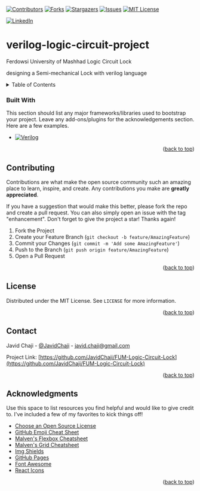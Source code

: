 <!-- Improved compatibility of back to top link: See: https://github.com/othneildrew/Best-README-Template/pull/73 -->
<a name="readme-top"></a>
<!--
*** Thanks for checking out the Best-README-Template. If you have a suggestion
*** that would make this better, please fork the repo and create a pull request
*** or simply open an issue with the tag "enhancement".
*** Don't forget to give the project a star!
*** Thanks again! Now go create something AMAZING! :D
-->


<!-- PROJECT SHIELDS -->
<!--
*** I'm using markdown "reference style" links for readability.
*** Reference links are enclosed in brackets [ ] instead of parentheses ( ).
*** See the bottom of this document for the declaration of the reference variables
*** for contributors-url, forks-url, etc. This is an optional, concise syntax you may use.
*** https://www.markdownguide.org/basic-syntax/#reference-style-links
-->
[![Contributors][contributors-shield]][contributors-url]
[![Forks][forks-shield]][forks-url]
[![Stargazers][stars-shield]][stars-url]
[![Issues][issues-shield]][issues-url]
[![MIT License][license-shield]][license-url]


[![LinkedIn][linkedin-shield]][javid-linkedin-url]


# verilog-logic-circuit-project

Ferdowsi University of Mashhad Logic Circuit Lock

designing a Semi-mechanical Lock with verilog language 


<!-- TABLE OF CONTENTS -->
<details>
  <summary>Table of Contents</summary>
  <ol>
    <li>
      <a href="#about-the-project">About The Project</a>
      <ul>
        <li><a href="#built-with">Built With</a></li>
      </ul>
    </li>
    <li>
      <a href="#getting-started">Getting Started</a>
      <ul>
        <li><a href="#prerequisites">Prerequisites</a></li>
        <li><a href="#installation">Installation</a></li>
      </ul>
    </li>
    <li><a href="#usage">Usage</a></li>
    <li><a href="#roadmap">Roadmap</a></li>
    <li><a href="#contributing">Contributing</a></li>
    <li><a href="#license">License</a></li>
    <li><a href="#contact">Contact</a></li>
    <li><a href="#acknowledgments">Acknowledgments</a></li>
  </ol>
</details>





### Built With

This section should list any major frameworks/libraries used to bootstrap your project. Leave any add-ons/plugins for the acknowledgements section. Here are a few examples.

* [![Verilog][Verilog.js]][Verilog-url]

<p align="right">(<a href="#readme-top">back to top</a>)</p>






<!-- CONTRIBUTING -->
## Contributing

Contributions are what make the open source community such an amazing place to learn, inspire, and create. Any contributions you make are **greatly appreciated**.

If you have a suggestion that would make this better, please fork the repo and create a pull request. You can also simply open an issue with the tag "enhancement".
Don't forget to give the project a star! Thanks again!

1. Fork the Project
2. Create your Feature Branch (`git checkout -b feature/AmazingFeature`)
3. Commit your Changes (`git commit -m 'Add some AmazingFeature'`)
4. Push to the Branch (`git push origin feature/AmazingFeature`)
5. Open a Pull Request

<p align="right">(<a href="#readme-top">back to top</a>)</p>




<!-- LICENSE -->
## License

Distributed under the MIT License. See `LICENSE` for more information.

<p align="right">(<a href="#readme-top">back to top</a>)</p>




<!-- CONTACT -->
## Contact

Javid Chaji - [@JavidChaji](https://x.com/JavidChaji) - javid.chaji@gmail.com

Project Link: [https://github.com/JavidChaji/FUM-Logic-Circuit-Lock](https://github.com/JavidChaji/FUM-Logic-Circuit-Lock)

<p align="right">(<a href="#readme-top">back to top</a>)</p>



<!-- ACKNOWLEDGMENTS -->
## Acknowledgments

Use this space to list resources you find helpful and would like to give credit to. I've included a few of my favorites to kick things off!

* [Choose an Open Source License](https://choosealicense.com)
* [GitHub Emoji Cheat Sheet](https://www.webpagefx.com/tools/emoji-cheat-sheet)
* [Malven's Flexbox Cheatsheet](https://flexbox.malven.co/)
* [Malven's Grid Cheatsheet](https://grid.malven.co/)
* [Img Shields](https://shields.io)
* [GitHub Pages](https://pages.github.com)
* [Font Awesome](https://fontawesome.com)
* [React Icons](https://react-icons.github.io/react-icons/search)

<p align="right">(<a href="#readme-top">back to top</a>)</p>



<!-- MARKDOWN LINKS & IMAGES -->
<!-- https://www.markdownguide.org/basic-syntax/#reference-style-links -->
<!-- https://ileriayo.github.io/markdown-badges/ -->

<!-- Contributors -->
[contributors-shield]: https://img.shields.io/github/contributors/javidchaji/FUM-Logic-Circuit-Lock.svg?style=for-the-badge

[contributors-url]: https://github.com/javidchaji/FUM-Logic-Circuit-Lock/graphs/contributors

<!-- Forks -->
[forks-shield]: https://img.shields.io/github/forks/javidchaji/FUM-Logic-Circuit-Lock.svg?style=for-the-badge

[forks-url]: https://github.com/javidchaji/FUM-Logic-Circuit-Lock/network/members


<!-- Stars -->
[stars-shield]: https://img.shields.io/github/stars/javidchaji/FUM-Logic-Circuit-Lock.svg?style=for-the-badge

[stars-url]: https://github.com/javidchaji/FUM-Logic-Circuit-Lock/stargazers


<!-- Issues -->
[issues-shield]: https://img.shields.io/github/issues/javidchaji/FUM-Logic-Circuit-Lock.svg?style=for-the-badge

[issues-url]: https://github.com/javidchaji/FUM-Logic-Circuit-Lock/issues


<!-- License -->
[license-shield]: https://img.shields.io/github/license/javidchaji/FUM-Logic-Circuit-Lock.svg?style=for-the-badge

[license-url]: https://github.com/javidchaji/FUM-Logic-Circuit-Lock/blob/master/LICENSE


<!-- Linkedin -->
[linkedin-shield]: https://img.shields.io/badge/Linkedin-%230077B5.svg?style=for-the-badge&logo=linkedin&logoColor=white

[javid-linkedin-url]: https://linkedin.com/in/javidchaji


[Verilog.js]: https://img.shields.io/badge/Verilog-000000?style=for-the-badge&logo=#5D87BF&logoColor=white
[Verilog-url]: https://ieeexplore.ieee.org/document/5985443
